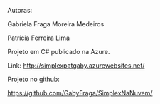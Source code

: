 Autoras:

Gabriela Fraga Moreira Medeiros

Patrícia Ferreira Lima

Projeto em C# publicado na Azure.

Link: http://simplexpatgaby.azurewebsites.net/

Projeto no github: 

https://github.com/GabyFraga/SimplexNaNuvem/
